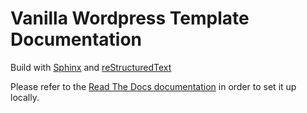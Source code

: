 # Vanilla Wordpress Template Documentation

Build with [Sphinx](http://docs.readthedocs.io/en/latest/getting_started.html) and [reStructuredText](http://docutils.sourceforge.net/rst.html)

Please refer to the [Read The Docs documentation](http://docs.readthedocs.io/en/latest/getting_started.html#in-restructuredtext) in order to set it up locally.